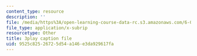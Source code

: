 ```yaml
---
content_type: resource
description: ''
file: /media/https%3A/open-learning-course-data-rc.s3.amazonaws.com/6-046j-introduction-to-algorithms-sma-5503-fall-2005/9525c82526725d54a146e3da929617fa_O3hI9FdxFOM.vtt
file_type: application/x-subrip
resourcetype: Other
title: 3play caption file
uid: 9525c825-2672-5d54-a146-e3da929617fa
---
```

